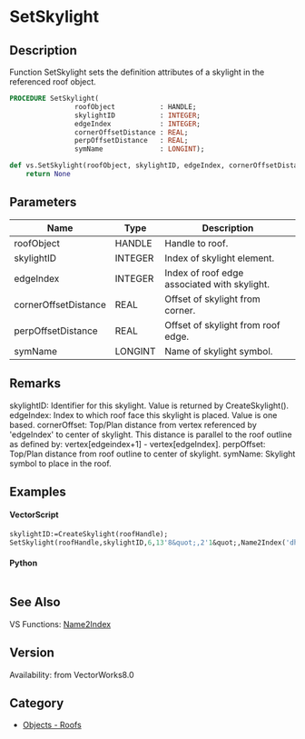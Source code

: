 # SetSkylight

## Description
Function SetSkylight sets the definition attributes of a skylight in the referenced roof object.

```pascal
PROCEDURE SetSkylight(
				roofObject           : HANDLE;
				skylightID           : INTEGER;
				edgeIndex            : INTEGER;
				cornerOffsetDistance : REAL;
				perpOffsetDistance   : REAL;
				symName              : LONGINT);
```

```python
def vs.SetSkylight(roofObject, skylightID, edgeIndex, cornerOffsetDistance, perpOffsetDistance, symName):
    return None
```

## Parameters
|Name|Type|Description|
|---|---|---|
|roofObject|HANDLE|Handle to roof.|
|skylightID|INTEGER|Index of skylight element.|
|edgeIndex|INTEGER|Index of roof edge associated with skylight.|
|cornerOffsetDistance|REAL|Offset of skylight from corner.|
|perpOffsetDistance|REAL|Offset of skylight from roof edge.|
|symName|LONGINT|Name of skylight symbol.|

## Remarks
skylightID: Identifier for this skylight.  Value is returned by CreateSkylight().
edgeIndex: Index to which roof face this skylight is placed.  Value is one based.
cornerOffset: Top/Plan distance from vertex referenced by 'edgeIndex' to center of skylight.  This distance is parallel to the roof outline as defined by: vertex[edgeindex+1] - vertex[edgeIndex].
perpOffset: Top/Plan distance from roof outline to center of skylight.
symName: Skylight symbol to place in the roof.

## Examples
#### VectorScript ####
```pascal
skylightID:=CreateSkylight(roofHandle);
SetSkylight(roofHandle,skylightID,6,13'8&quot;,2'1&quot;,Name2Index('dh2436'));
```
#### Python ####
```python

```

## See Also
VS Functions:
[Name2Index](Name2Index.md)

## Version
Availability: from VectorWorks8.0

## Category
* [Objects - Roofs](../Categories/Objects%20-%20Roofs.md)
